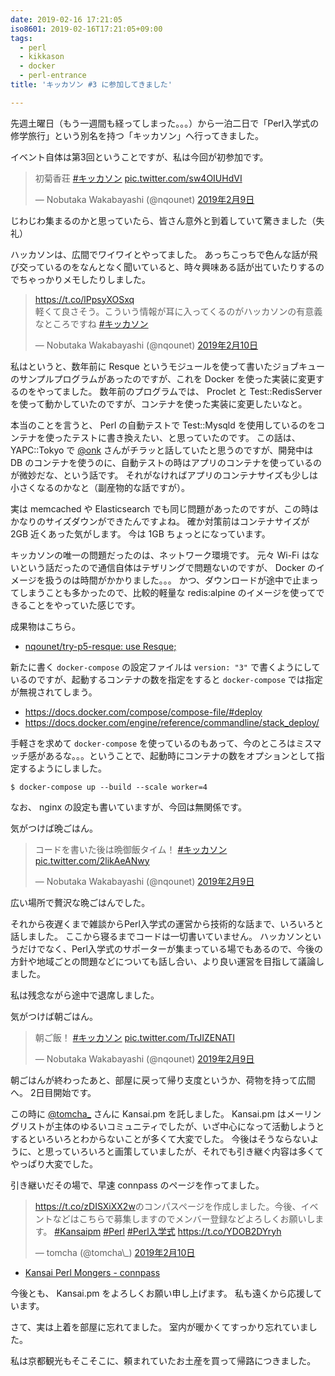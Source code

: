 ```yaml
---
date: 2019-02-16 17:21:05
iso8601: 2019-02-16T17:21:05+09:00
tags:
  - perl
  - kikkason
  - docker
  - perl-entrance
title: 'キッカソン #3 に参加してきました'

---
```


先週土曜日（もう一週間も経ってしまった。。。）から一泊二日で「Perl入学式の修学旅行」という別名を持つ「キッカソン」へ行ってきました。

イベント自体は第3回ということですが、私は今回が初参加です。

<blockquote class="twitter-tweet" data-lang="ja"><p lang="ja" dir="ltr">初菊香荘 <a href="https://twitter.com/hashtag/%E3%82%AD%E3%83%83%E3%82%AB%E3%82%BD%E3%83%B3?src=hash&amp;ref_src=twsrc%5Etfw">#キッカソン</a> <a href="https://t.co/sw4OIUHdVI">pic.twitter.com/sw4OIUHdVI</a></p>&mdash; Nobutaka Wakabayashi (@nqounet) <a href="https://twitter.com/nqounet/status/1094094702880542722?ref_src=twsrc%5Etfw">2019年2月9日</a></blockquote>
<script async src="https://platform.twitter.com/widgets.js" charset="utf-8"></script>

じわじわ集まるのかと思っていたら、皆さん意外と到着していて驚きました（失礼）

ハッカソンは、広間でワイワイとやってました。
あっちこっちで色んな話が飛び交っているのをなんとなく聞いていると、時々興味ある話が出ていたりするのでちゃっかりメモしたりしました。

<blockquote class="twitter-tweet" data-lang="ja"><p lang="ja" dir="ltr"><a href="https://t.co/lPpsyXOSxq">https://t.co/lPpsyXOSxq</a><br>軽くて良さそう。こういう情報が耳に入ってくるのがハッカソンの有意義なところですね <a href="https://twitter.com/hashtag/%E3%82%AD%E3%83%83%E3%82%AB%E3%82%BD%E3%83%B3?src=hash&amp;ref_src=twsrc%5Etfw">#キッカソン</a></p>&mdash; Nobutaka Wakabayashi (@nqounet) <a href="https://twitter.com/nqounet/status/1094438379112919041?ref_src=twsrc%5Etfw">2019年2月10日</a></blockquote>
<script async src="https://platform.twitter.com/widgets.js" charset="utf-8"></script>

私はというと、数年前に Resque というモジュールを使って書いたジョブキューのサンプルプログラムがあったのですが、これを Docker を使った実装に変更するのをやってました。
数年前のプログラムでは、 Proclet と Test::RedisServer を使って動かしていたのですが、コンテナを使った実装に変更したいなと。

本当のことを言うと、 Perl の自動テストで Test::Mysqld を使用しているのをコンテナを使ったテストに書き換えたい、と思っていたのです。
この話は、 YAPC::Tokyo で [@onk](https://twitter.com/onk) さんがチラッと話していたと思うのですが、開発中は DB のコンテナを使うのに、自動テストの時はアプリのコンテナを使っているのが微妙だな、という話です。
それがなければアプリのコンテナサイズも少しは小さくなるのかなと（副産物的な話ですが）。

実は memcached や Elasticsearch でも同じ問題があったのですが、この時はかなりのサイズダウンができたんですよね。
確か対策前はコンテナサイズが 2GB 近くあった気がします。
今は 1GB ちょっとになっています。

キッカソンの唯一の問題だったのは、ネットワーク環境です。
元々 Wi-Fi はないという話だったので通信自体はテザリングで問題ないのですが、 Docker のイメージを扱うのは時間がかかりました。。。
かつ、ダウンロードが途中で止まってしまうことも多かったので、比較的軽量な redis:alpine のイメージを使ってできることをやっていた感じです。

成果物はこちら。

- [nqounet/try-p5-resque: use Resque;](https://github.com/nqounet/try-p5-resque)

新たに書く `docker-compose` の設定ファイルは `version: "3"` で書くようにしているのですが、起動するコンテナの数を指定をすると `docker-compose` では指定が無視されてしまう。

- <https://docs.docker.com/compose/compose-file/#deploy>
- <https://docs.docker.com/engine/reference/commandline/stack_deploy/>

手軽さを求めて `docker-compose` を使っているのもあって、今のところはミスマッチ感があるな。。。ということで、起動時にコンテナの数をオプションとして指定するようにしました。

```
$ docker-compose up --build --scale worker=4
```

なお、 nginx の設定も書いていますが、今回は無関係です。

気がつけば晩ごはん。

<blockquote class="twitter-tweet" data-lang="ja"><p lang="ja" dir="ltr">コードを書いた後は晩御飯タイム！ <a href="https://twitter.com/hashtag/%E3%82%AD%E3%83%83%E3%82%AB%E3%82%BD%E3%83%B3?src=hash&amp;ref_src=twsrc%5Etfw">#キッカソン</a> <a href="https://t.co/2likAeANwy">pic.twitter.com/2likAeANwy</a></p>&mdash; Nobutaka Wakabayashi (@nqounet) <a href="https://twitter.com/nqounet/status/1094174624982622208?ref_src=twsrc%5Etfw">2019年2月9日</a></blockquote>
<script async src="https://platform.twitter.com/widgets.js" charset="utf-8"></script>

広い場所で贅沢な晩ごはんでした。

それから夜遅くまで雑談からPerl入学式の運営から技術的な話まで、いろいろと話しました。
ここから寝るまでコードは一切書いていません。
ハッカソンというだけでなく、Perl入学式のサポーターが集まっている場でもあるので、今後の方針や地域ごとの問題などについても話し合い、より良い運営を目指して議論しました。

私は残念ながら途中で退席しました。

気がつけば朝ごはん。

<blockquote class="twitter-tweet" data-lang="ja"><p lang="ja" dir="ltr">朝ご飯！ <a href="https://twitter.com/hashtag/%E3%82%AD%E3%83%83%E3%82%AB%E3%82%BD%E3%83%B3?src=hash&amp;ref_src=twsrc%5Etfw">#キッカソン</a> <a href="https://t.co/TrJIZENATI">pic.twitter.com/TrJIZENATI</a></p>&mdash; Nobutaka Wakabayashi (@nqounet) <a href="https://twitter.com/nqounet/status/1094380561785712641?ref_src=twsrc%5Etfw">2019年2月9日</a></blockquote>
<script async src="https://platform.twitter.com/widgets.js" charset="utf-8"></script>


朝ごはんが終わったあと、部屋に戻って帰り支度というか、荷物を持って広間へ。
2日目開始です。

この時に [@tomcha_](https://twitter.com/tomcha_) さんに Kansai.pm を託しました。
Kansai.pm はメーリングリストが主体のゆるいコミュニティでしたが、いざ中心になって活動しようとするといろいろとわからないことが多くて大変でした。
今後はそうならないように、と思っていろいろと画策していましたが、それでも引き継ぐ内容は多くてやっぱり大変でした。

引き継いだその場で、早速 connpass のページを作ってました。

<blockquote class="twitter-tweet" data-lang="ja"><p lang="und" dir="ltr"><a href="https://t.co/zDISXiXX2w">https://t.co/zDISXiXX2w</a>のコンパスページを作成しました。今後、イベントなどはこちらで募集しますのでメンバー登録などよろしくお願いします。 <a href="https://twitter.com/hashtag/Kansaipm?src=hash&amp;ref_src=twsrc%5Etfw">#Kansaipm</a> <a href="https://twitter.com/hashtag/Perl?src=hash&amp;ref_src=twsrc%5Etfw">#Perl</a> <a href="https://twitter.com/hashtag/Perl%E5%85%A5%E5%AD%A6%E5%BC%8F?src=hash&amp;ref_src=twsrc%5Etfw">#Perl入学式</a> <a href="https://t.co/YDOB2DYryh">https://t.co/YDOB2DYryh</a></p>&mdash; tomcha (@tomcha\_) <a href="https://twitter.com/tomcha_/status/1094479745746558976?ref_src=twsrc%5Etfw">2019年2月10日</a></blockquote>
<script async src="https://platform.twitter.com/widgets.js" charset="utf-8"></script>

- [Kansai Perl Mongers - connpass](https://kansaipm.connpass.com/)

今後とも、 Kansai.pm をよろしくお願い申し上げます。
私も遠くから応援しています。

さて、実は上着を部屋に忘れてました。
室内が暖かくてすっかり忘れていました。

私は京都観光もそこそこに、頼まれていたお土産を買って帰路につきました。
